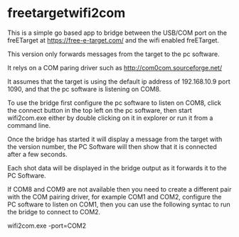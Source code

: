 # freetargetwifi2com

This is a simple go based app to bridge between the USB/COM port on the freETarget at https://free-e-target.com/ and the wifi enabled freETarget.

This version only forwards messages from the target to the pc software.

It relys on a COM paring driver such as http://com0com.sourceforge.net/

It assumes that the target is using the default ip address of 192.168.10.9 port 1090, and that the pc software is listening on COM8.

To use the bridge first configure the pc software to listen on COM8, click the connect button in the top left on the pc software, then start wifi2com.exe either by double clicking on it in explorer or run it from a command line.

Once the bridge has started it will display a message from the target with the version number, the PC Software will then show that it is connected after a few seconds.

Each shot data will be displayed in the bridge output as it forwards it to the PC Software.

If COM8 and COM9 are not available then you need to create a different pair with the COM pairing driver, for example COM1 and COM2, configure the PC software to listen on COM1, then you can use the following syntac to run the bridge to connect to COM2.

wifi2com.exe -port=COM2



